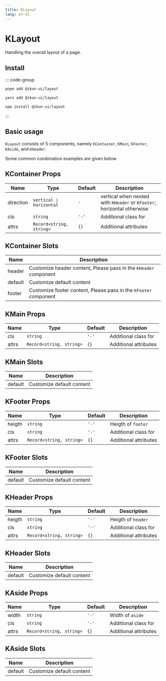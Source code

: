 ```yaml
---
title: KLayout
lang: en-US
---
```


# KLayout

Handling the overall layout of a page.

## Install

::: code-group

```bash [pnpm]
pnpm add @ikun-ui/layout
```

```bash [yarn]
yarn add @ikun-ui/layout
```

```bash [npm]
npm install @ikun-ui/layout
```

:::

## Basic usage

`KLayout` consists of 5 components, namely `KContainer`, `KMain`, `KFooter`, `KAside`, and `KHeader`.

Some common combination examples are given below

<demo src="layout/basic.svelte"  github='Layout'></demo>

<demo src="layout/basic2.svelte"  github='Layout'></demo>

<demo src="layout/basic3.svelte"  github='Layout'></demo>

<demo src="layout/basic4.svelte"  github='Layout'></demo>

<demo src="layout/basic5.svelte"  github='Layout'></demo>

<demo src="layout/basic6.svelte"  github='Layout'></demo>

<demo src="layout/basic7.svelte"  github='Layout'></demo>

## KContainer Props

| Name      | Type                     | Default | Description                                                            |
| --------- | ------------------------ | ------- | ---------------------------------------------------------------------- |
| direction | `vertical \| horizontal` | `-`     | vertical when nested with `KHeader` or `KFooter`; horizontal otherwise |
| cls       | `string`                 | `'-'`   | Additional class for                                                   |
| attrs     | `Record<string, string>` | `{}`    | Additional attributes                                                  |

## KContainer Slots

| Name    | Description                                                      |
| ------- | ---------------------------------------------------------------- |
| header  | Customize header content, Please pass in the `KHeader` component |
| default | Customize default content                                        |
| footer  | Customize footer content, Please pass in the `KFooter` component |

## KMain Props

| Name  | Type                     | Default | Description           |
| ----- | ------------------------ | ------- | --------------------- |
| cls   | `string`                 | `'-'`   | Additional class for  |
| attrs | `Record<string, string>` | `{}`    | Additional attributes |

## KMain Slots

| Name    | Description               |
| ------- | ------------------------- |
| default | Customize default content |

## KFooter Props

| Name   | Type                     | Default | Description           |
| ------ | ------------------------ | ------- | --------------------- |
| heigth | `string`                 | `'-'`   | Heigth of `footer`    |
| cls    | `string`                 | `'-'`   | Additional class for  |
| attrs  | `Record<string, string>` | `{}`    | Additional attributes |

## KFooter Slots

| Name    | Description               |
| ------- | ------------------------- |
| default | Customize default content |

## KHeader Props

| Name   | Type                     | Default | Description           |
| ------ | ------------------------ | ------- | --------------------- |
| heigth | `string`                 | `'-'`   | Heigth of `header`    |
| cls    | `string`                 | `'-'`   | Additional class for  |
| attrs  | `Record<string, string>` | `{}`    | Additional attributes |

## KHeader Slots

| Name    | Description               |
| ------- | ------------------------- |
| default | Customize default content |

## KAside Props

| Name  | Type                     | Default | Description           |
| ----- | ------------------------ | ------- | --------------------- |
| width | `string`                 | `'-'`   | Width of `aside`      |
| cls   | `string`                 | `'-'`   | Additional class for  |
| attrs | `Record<string, string>` | `{}`    | Additional attributes |

## KAside Slots

| Name    | Description               |
| ------- | ------------------------- |
| default | Customize default content |
